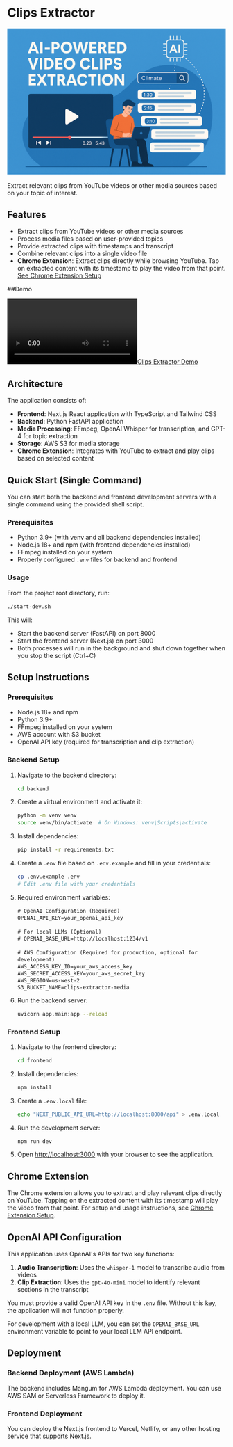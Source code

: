# Clips Extractor

![Clips Extractor](clips_extractor.png)


Extract relevant clips from YouTube videos or other media sources based on your topic of interest.

## Features

- Extract clips from YouTube videos or other media sources
- Process media files based on user-provided topics
- Provide extracted clips with timestamps and transcript
- Combine relevant clips into a single video file
- **Chrome Extension**: Extract clips directly while browsing YouTube. Tap on extracted content with its timestamp to play the video from that point. [See Chrome Extension Setup](./chrome-extension-setup.md)

##Demo

[![Clips Extractor Demo](clips_extractor_chrome_extension_webapp_demo.mp4)](clips_extractor_chrome_extension_webapp_demo.mp4)


## Architecture

The application consists of:

- **Frontend**: Next.js React application with TypeScript and Tailwind CSS
- **Backend**: Python FastAPI application
- **Media Processing**: FFmpeg, OpenAI Whisper for transcription, and GPT-4 for topic extraction
- **Storage**: AWS S3 for media storage
- **Chrome Extension**: Integrates with YouTube to extract and play clips based on selected content

## Quick Start (Single Command)

You can start both the backend and frontend development servers with a single command using the provided shell script.

### Prerequisites

- Python 3.9+ (with venv and all backend dependencies installed)
- Node.js 18+ and npm (with frontend dependencies installed)
- FFmpeg installed on your system
- Properly configured `.env` files for backend and frontend

### Usage

From the project root directory, run:

```bash
./start-dev.sh
```

This will:
- Start the backend server (FastAPI) on port 8000
- Start the frontend server (Next.js) on port 3000
- Both processes will run in the background and shut down together when you stop the script (Ctrl+C)

## Setup Instructions

### Prerequisites

- Node.js 18+ and npm
- Python 3.9+
- FFmpeg installed on your system
- AWS account with S3 bucket
- OpenAI API key (required for transcription and clip extraction)

### Backend Setup

1. Navigate to the backend directory:
   ```bash
   cd backend
   ```

2. Create a virtual environment and activate it:
   ```bash
   python -m venv venv
   source venv/bin/activate  # On Windows: venv\Scripts\activate
   ```

3. Install dependencies:
   ```bash
   pip install -r requirements.txt
   ```

4. Create a `.env` file based on `.env.example` and fill in your credentials:
   ```bash
   cp .env.example .env
   # Edit .env file with your credentials
   ```
   
5. Required environment variables:
   ```
   # OpenAI Configuration (Required)
   OPENAI_API_KEY=your_openai_api_key
   
   # For local LLMs (Optional)
   # OPENAI_BASE_URL=http://localhost:1234/v1
   
   # AWS Configuration (Required for production, optional for development)
   AWS_ACCESS_KEY_ID=your_aws_access_key
   AWS_SECRET_ACCESS_KEY=your_aws_secret_key
   AWS_REGION=us-west-2
   S3_BUCKET_NAME=clips-extractor-media
   ```

6. Run the backend server:
   ```bash
   uvicorn app.main:app --reload
   ```

### Frontend Setup

1. Navigate to the frontend directory:
   ```bash
   cd frontend
   ```

2. Install dependencies:
   ```bash
   npm install
   ```

3. Create a `.env.local` file:
   ```bash
   echo "NEXT_PUBLIC_API_URL=http://localhost:8000/api" > .env.local
   ```

4. Run the development server:
   ```bash
   npm run dev
   ```

5. Open [http://localhost:3000](http://localhost:3000) with your browser to see the application.

## Chrome Extension

The Chrome extension allows you to extract and play relevant clips directly on YouTube. Tapping on the extracted content with its timestamp will play the video from that point. For setup and usage instructions, see [Chrome Extension Setup](./chrome-extension-setup.md).

## OpenAI API Configuration

This application uses OpenAI's APIs for two key functions:

1. **Audio Transcription**: Uses the `whisper-1` model to transcribe audio from videos
2. **Clip Extraction**: Uses the `gpt-4o-mini` model to identify relevant sections in the transcript

You must provide a valid OpenAI API key in the `.env` file. Without this key, the application will not function properly.

For development with a local LLM, you can set the `OPENAI_BASE_URL` environment variable to point to your local LLM API endpoint.

## Deployment

### Backend Deployment (AWS Lambda)

The backend includes Mangum for AWS Lambda deployment. You can use AWS SAM or Serverless Framework to deploy it.

### Frontend Deployment

You can deploy the Next.js frontend to Vercel, Netlify, or any other hosting service that supports Next.js.
